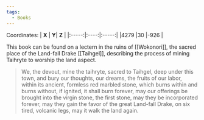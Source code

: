 ```yaml
---
tags:
  - Books
---
```


Coordinates:
| **X** | **Y**| **Z** |
|:-----:|:----:|:-----:|
|4279  |30   |-926 |

This book can be found on a lectern in the ruins of [[Wokonori]], the sacred place of the Land-fall Drake [[Taihgel]], describing the process of mining Taihryte to worship the land aspect. 

> We, the devout, mine the taihryte, sacred to Taihgel, deep under this town, and bury our thoughts, our dreams, the fruits of our labor, within its ancient, formless red marbled stone, which burns within and burns without, if ignited, it shall burn forever, may our offerings be brought
> into the virgin stone, the first stone, may they be incorporated forever, may they gain the favor of the great Land-fall Drake, on six tired, volcanic legs, may it walk the land again.
> 
